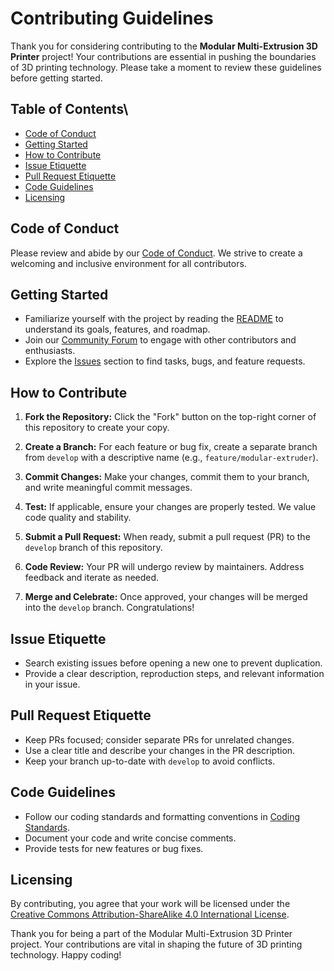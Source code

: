 # Contributing Guidelines

Thank you for considering contributing to the **Modular Multi-Extrusion 3D Printer** project! Your contributions are essential in pushing the boundaries of 3D printing technology. Please take a moment to review these guidelines before getting started.

## Table of Contents\



- [Code of Conduct](#code-of-conduct)
- [Getting Started](#getting-started)
- [How to Contribute](#how-to-contribute)
- [Issue Etiquette](#issue-etiquette)
- [Pull Request Etiquette](#pull-request-etiquette)
- [Code Guidelines](#code-guidelines)
- [Licensing](#licensing)

## Code of Conduct

Please review and abide by our [Code of Conduct](CODE_OF_CONDUCT.md). We strive to create a welcoming and inclusive environment for all contributors.

## Getting Started

- Familiarize yourself with the project by reading the [README](README.md) to understand its goals, features, and roadmap.
- Join our [Community Forum](https://forum.modular3Dprinter.com) to engage with other contributors and enthusiasts.
- Explore the [Issues](https://github.com/YourUsername/YourRepository/issues) section to find tasks, bugs, and feature requests.

## How to Contribute

1. **Fork the Repository:** Click the "Fork" button on the top-right corner of this repository to create your copy.

2. **Create a Branch:** For each feature or bug fix, create a separate branch from `develop` with a descriptive name (e.g., `feature/modular-extruder`).

3. **Commit Changes:** Make your changes, commit them to your branch, and write meaningful commit messages.

4. **Test:** If applicable, ensure your changes are properly tested. We value code quality and stability.

5. **Submit a Pull Request:** When ready, submit a pull request (PR) to the `develop` branch of this repository.

6. **Code Review:** Your PR will undergo review by maintainers. Address feedback and iterate as needed.

7. **Merge and Celebrate:** Once approved, your changes will be merged into the `develop` branch. Congratulations!

## Issue Etiquette

- Search existing issues before opening a new one to prevent duplication.
- Provide a clear description, reproduction steps, and relevant information in your issue.

## Pull Request Etiquette

- Keep PRs focused; consider separate PRs for unrelated changes.
- Use a clear title and describe your changes in the PR description.
- Keep your branch up-to-date with `develop` to avoid conflicts.

## Code Guidelines

- Follow our coding standards and formatting conventions in [Coding Standards](CODING_STANDARDS.md).
- Document your code and write concise comments.
- Provide tests for new features or bug fixes.

## Licensing

By contributing, you agree that your work will be licensed under the [Creative Commons Attribution-ShareAlike 4.0 International License](LICENSE.md).

Thank you for being a part of the Modular Multi-Extrusion 3D Printer project. Your contributions are vital in shaping the future of 3D printing technology. Happy coding!
